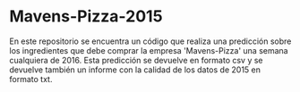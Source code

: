 # Mavens-Pizza-2015
En este repositorio se encuentra un código que realiza una predicción sobre los ingredientes que debe comprar la empresa 'Mavens-Pizza' una semana cualquiera de 2016. Esta predicción se devuelve en formato csv y se devuelve también un informe con la calidad de los datos de 2015 en formato txt.
